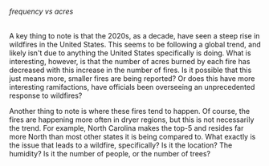 ###### frequency vs acres
A key thing to note is that the 2020s, as a decade, have seen a steep rise in wildfires in the United States. This seems to be following a global trend, and likely isn't due to anything 
the United States specifically is doing. What is interesting, however, is that the number of acres burned by each fire has decreased with this increase in the number of fires. Is it possible that 
this just means more, smaller fires are being reported? Or does this have more interesting ramifactions, have officials been overseeing an unprecedented response to wildfires?

Another thing to note is where these fires tend to happen. Of course, the fires are happening more often in dryer regions, but this is not necessarily the trend. For example, North Carolina makes the top-5 and resides 
far more North than most other states it is being compared to. What exactly is the issue that leads to a wildfire, specifically? Is it the location? The humidity? Is it the number of people, or the number of trees?